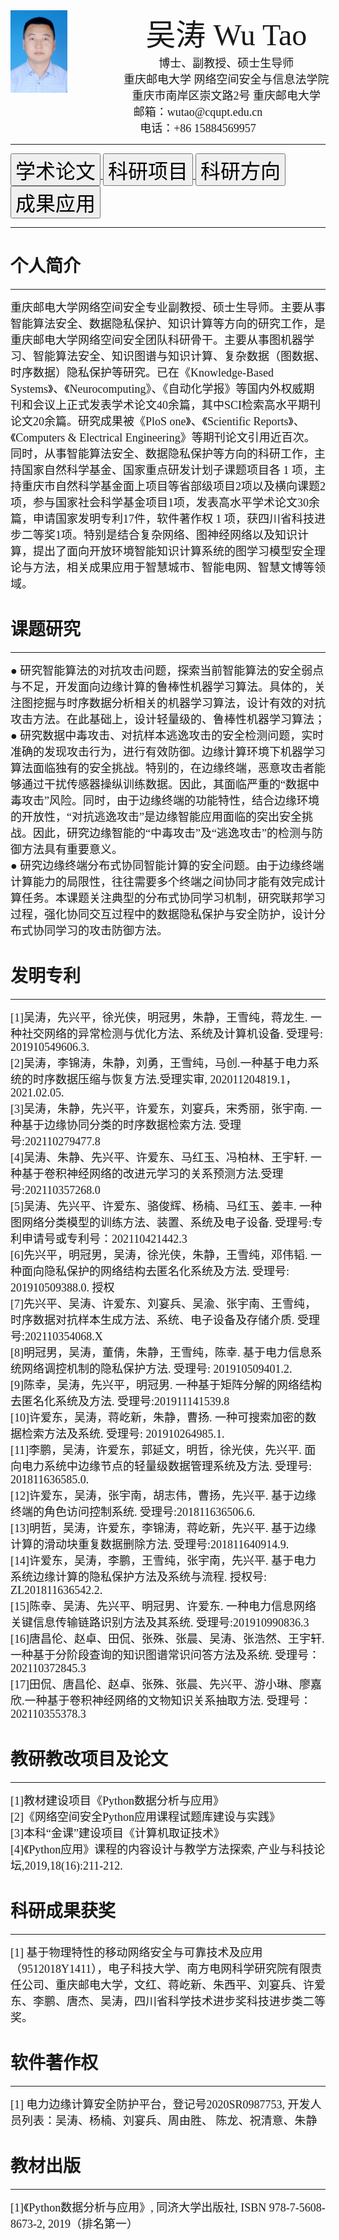 <html>
  <tr>
    <td width="50%">
      <body>
        <img src="/zhaopian.jpg" width="18%" style="float:left;" /> 
	 <div style="text-align:center;width:600px;">
      <font style="font-family:黑体" font size="8">吴涛 Wu Tao</font><br />
      <font style="font-family:黑体" font size="4">博士、副教授、硕士生导师</font><br />
      <font style="font-family:黑体" font size="4">重庆邮电大学 网络空间安全与信息法学院</font><br />
      <font style="font-family:黑体" font size="4">重庆市南岸区崇文路2号 重庆邮电大学</font><br /> 
      <font style="font-family:黑体" font size="4">邮箱：wutao@cqupt.edu.cn</font><br />
      <font style="font-family:黑体" font size="4">电话：+86 15884569957</font><br />
	      </div>
        </body>
    </td>
    </tr>
</html>

<html>   
    <body>  
        <hr />  
    </body> 
  </html>
  
  <html>
<a href="academic.github.io">
  <body>
    <button><font style="font-family:黑体" font size="6.5">学术论文</font></button>
    </body>
</a>
  </html>
  
  <html>
<a href="scientific.github.io">
  <body>
    <button><font style="font-family:黑体" font size="6.5">科研项目</font></button>
   </body>
</a>
 </html>
 
   <html>
<a href="direction.github.io">
  <body>
    <button><font style="font-family:黑体" font size="6.5">科研方向</font></button>
    </body>
</a>
  </html>
  
  <html>
<a href="application.github.io">
  <body>
    <button><font style="font-family:黑体" font size="6.5">成果应用</font></button>
    </body>
</a>
  </html>
  
  <html>   
    <body>  
        <hr />  
    </body> 
  </html>
  
<html>  
      <h1>个人简介</h1>  
    <body>  
        <hr />  
    </body> 
  <body>
  <font style="font-family:Lucida Sans Unicode" font size="4">重庆邮电大学网络空间安全专业副教授、硕士生导师。主要从事智能算法安全、数据隐私保护、知识计算等方向的研究工作，是重庆邮电大学网络空间安全团队科研骨干。主要从事图机器学习、智能算法安全、知识图谱与知识计算、复杂数据（图数据、时序数据）隐私保护等研究。已在《Knowledge-Based Systems》、《Neurocomputing》、《自动化学报》等国内外权威期刊和会议上正式发表学术论文40余篇，其中SCI检索高水平期刊论文20余篇。研究成果被《PloS one》、《Scientific Reports》、《Computers & Electrical Engineering》等期刊论文引用近百次。同时，从事智能算法安全、数据隐私保护等方向的科研工作，主持国家自然科学基金、国家重点研发计划子课题项目各 1 项，主持重庆市自然科学基金面上项目等省部级项目2项以及横向课题2项，参与国家社会科学基金项目1项，发表高水平学术论文30余篇，申请国家发明专利17件，软件著作权 1 项，获四川省科技进步二等奖1项。特别是结合复杂网络、图神经网络以及知识计算，提出了面向开放环境智能知识计算系统的图学习模型安全理论与方法，相关成果应用于智慧城市、智能电网、智慧文博等领域。</font><br />     
    </body>
</html> 

<html>  
      <h1>课题研究</h1>  
    <body>  
        <hr />  
    </body> 
  <body>
  <font style="font-family:Lucida Sans Unicode" font size="4">● 研究智能算法的对抗攻击问题，探索当前智能算法的安全弱点与不足，开发面向边缘计算的鲁棒性机器学习算法。具体的，关注图挖掘与时序数据分析相关的机器学习算法，设计有效的对抗攻击方法。在此基础上，设计轻量级的、鲁棒性机器学习算法；</font><br />
  <font style="font-family:Lucida Sans Unicode" font size="4">● 研究数据中毒攻击、对抗样本逃逸攻击的安全检测问题，实时准确的发现攻击行为，进行有效防御。边缘计算环境下机器学习算法面临独有的安全挑战。特别的，在边缘终端，恶意攻击者能够通过干扰传感器操纵训练数据。因此，其面临严重的“数据中毒攻击”风险。同时，由于边缘终端的功能特性，结合边缘环境的开放性，“对抗逃逸攻击”是边缘智能应用面临的突出安全挑战。因此，研究边缘智能的“中毒攻击”及“逃逸攻击”的检测与防御方法具有重要意义。</font><br />
  <font style="font-family:Lucida Sans Unicode" font size="4">● 研究边缘终端分布式协同智能计算的安全问题。由于边缘终端计算能力的局限性，往往需要多个终端之间协同才能有效完成计算任务。本课题关注典型的分布式协同学习机制，研究联邦学习过程，强化协同交互过程中的数据隐私保护与安全防护，设计分布式协同学习的攻击防御方法。</font><br />
    </body>
</html> 


<html>  
    <h1>发明专利</h1>  
    <body>  
        <hr />  
    </body>
  <body>
  <font style="font-family:Lucida Sans Unicode" font size="4">[1]吴涛，先兴平，徐光侠，明冠男，朱静，王雪纯，蒋龙生. 一种社交网络的异常检测与优化方法、系统及计算机设备. 受理号: 201910549606.3.</font><br />
  <font style="font-family:Lucida Sans Unicode" font size="4">[2]吴涛，李锦涛，朱静，刘勇，王雪纯，马创.一种基于电力系统的时序数据压缩与恢复方法.受理实审, 202011204819.1，2021.02.05.</font><br />
  <font style="font-family:Lucida Sans Unicode" font size="4">[3]吴涛，朱静，先兴平，许爱东，刘宴兵，宋秀丽，张宇南. 一种基于边缘协同分类的时序数据检索方法. 受理号:202110279477.8</font><br />
  <font style="font-family:Lucida Sans Unicode" font size="4">[4]吴涛、朱静、先兴平、许爱东、马红玉、冯柏林、王宇轩. 一种基于卷积神经网络的改进元学习的关系预测方法.受理号:202110357268.0</font><br />
  <font style="font-family:Lucida Sans Unicode" font size="4">[5]吴涛、先兴平、许爱东、骆俊辉、杨楠、马红玉、姜丰. 一种图网络分类模型的训练方法、装置、系统及电子设备. 受理号:专利申请号或专利号：202110421442.3</font><br />
  <font style="font-family:Lucida Sans Unicode" font size="4">[6]先兴平，明冠男，吴涛，徐光侠，朱静，王雪纯，邓伟韬. 一种面向隐私保护的网络结构去匿名化系统及方法. 受理号: 201910509388.0. 授权</font><br />
  <font style="font-family:Lucida Sans Unicode" font size="4">[7]先兴平、吴涛、许爱东、刘宴兵、吴渝、张宇南、王雪纯，时序数据对抗样本生成方法、系统、电子设备及存储介质. 受理号:202110354068.X</font><br />
  <font style="font-family:Lucida Sans Unicode" font size="4">[8]明冠男，吴涛，董倩，朱静，王雪纯，陈幸. 基于电力信息系统网络调控机制的隐私保护方法. 受理号: 201910509401.2.</font><br />
  <font style="font-family:Lucida Sans Unicode" font size="4">[9]陈幸，吴涛，先兴平，明冠男. 一种基于矩阵分解的网络结构去匿名化系统及方法. 受理号:201911141539.8</font><br />
  <font style="font-family:Lucida Sans Unicode" font size="4">[10]许爱东，吴涛，蒋屹新，朱静，曹扬. 一种可搜索加密的数据检索方法及系统. 受理号: 201910264985.1.</font><br />
  <font style="font-family:Lucida Sans Unicode" font size="4">[11]李鹏，吴涛，许爱东，郭延文，明哲，徐光侠，先兴平. 面向电力系统中边缘节点的轻量级数据管理系统及方法. 受理号: 201811636585.0.</font><br />
  <font style="font-family:Lucida Sans Unicode" font size="4">[12]许爱东，吴涛，张宇南，胡志伟，曹扬，先兴平. 基于边缘终端的角色访问控制系统. 受理号:201811636506.6.</font><br />
  <font style="font-family:Lucida Sans Unicode" font size="4">[13]明哲，吴涛，许爱东，李锦涛，蒋屹新，先兴平. 基于边缘计算的滑动块重复数据删除方法. 受理号:201811640914.9.</font><br />
  <font style="font-family:Lucida Sans Unicode" font size="4">[14]许爱东，吴涛，李鹏，王雪纯，张宇南，先兴平. 基于电力系统边缘计算的隐私保护方法及系统与流程. 授权号: ZL201811636542.2.</font><br />
  <font style="font-family:Lucida Sans Unicode" font size="4">[15]陈幸、吴涛、先兴平、明冠男、许爱东. 一种电力信息网络关键信息传输链路识别方法及其系统. 受理号:201910990836.3</font><br />
  <font style="font-family:Lucida Sans Unicode" font size="4">[16]唐昌伦、赵卓、田侃、张殊、张晨、吴涛、张浩然、王宇轩.一种基于分阶段查询的知识图谱常识问答方法及系统. 受理号：202110372845.3</font><br />
  <font style="font-family:Lucida Sans Unicode" font size="4">[17]田侃、唐昌伦、赵卓、张殊、张晨、先兴平、游小琳、廖嘉欣.一种基于卷积神经网络的文物知识关系抽取方法. 受理号：202110355378.3</font><br />
    </body>
</html> 


  <html>  
      <h1>教研教改项目及论文</h1>  
    <body>  
        <hr />  
    </body> 
  <body>
  <font style="font-family:Lucida Sans Unicode" font size="4">[1]教材建设项目《Python数据分析与应用》</font><br />   
	  <font style="font-family:Lucida Sans Unicode" font size="4">[2]《网络空间安全Python应用课程试题库建设与实践》</font><br />  
	  <font style="font-family:Lucida Sans Unicode" font size="4">[3]本科“金课”建设项目《计算机取证技术》</font><br />  
	  <font style="font-family:Lucida Sans Unicode" font size="4">[4]《Python应用》课程的内容设计与教学方法探索, 产业与科技论坛,2019,18(16):211-212.</font><br />  
    </body>
</html> 

  <html>  
      <h1>科研成果获奖</h1>  
    <body>  
        <hr />  
    </body> 
  <body>
  <font style="font-family:Lucida Sans Unicode" font size="4">[1] 基于物理特性的移动网络安全与可靠技术及应用（9512018Y1411），电子科技大学、南方电网科学研究院有限责任公司、重庆邮电大学，文红、蒋屹新、朱西平、刘宴兵、许爱东、李鹏、唐杰、吴涛，四川省科学技术进步奖科技进步类二等奖。
</font><br />     
    </body>
</html> 
  
  <html>  
      <h1>软件著作权</h1>  
    <body>  
        <hr />  
    </body> 
  <body>
  <font style="font-family:Lucida Sans Unicode" font size="4">[1] 电力边缘计算安全防护平台，登记号2020SR0987753, 开发人员列表：吴涛、杨楠、刘宴兵、周由胜、 陈龙、祝清意、朱静
</font><br />     
    </body>
</html> 

 <html>  
      <h1>教材出版</h1>  
    <body>  
        <hr />  
    </body> 
  <body>
  <font style="font-family:Lucida Sans Unicode" font size="4">[1]《Python数据分析与应用》, 同济大学出版社, ISBN 978-7-5608-8673-2, 2019（排名第一）</font><br />     
    </body>
</html> 
